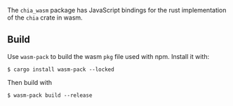 The `chia_wasm` package has JavaScript bindings for the rust implementation of the `chia` crate in wasm.

## Build

Use `wasm-pack` to build the wasm `pkg` file used with npm. Install it with:

```
$ cargo install wasm-pack --locked
```

Then build with

```
$ wasm-pack build --release
```
